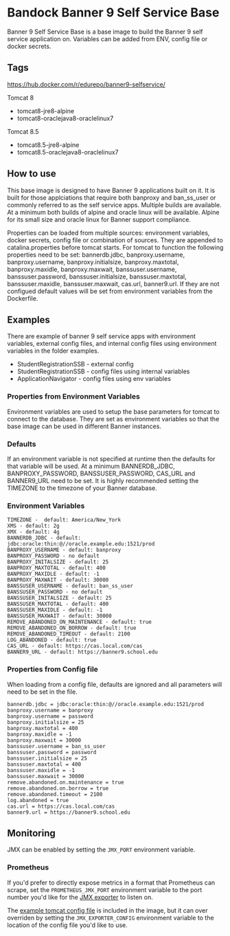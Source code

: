 # Bandock Banner 9 Self Service Base

Banner 9 Self Service Base is a base image to build the Banner 9 self service application on.  Variables can be added from ENV, config file or docker secrets. 

## Tags

https://hub.docker.com/r/edurepo/banner9-selfservice/

Tomcat 8

- tomcat8-jre8-alpine
- tomcat8-oraclejava8-oraclelinux7

Tomcat 8.5

- tomcat8.5-jre8-alpine
- tomcat8.5-oraclejava8-oraclelinux7

## How to use

This base image is designed to have Banner 9 applications built on it. It is built for those applciations that require both banproxy and ban_ss_user or commonly referred to as the self service apps.  Multiple builds are available.  At a minimum both builds of alpine and oracle linux will be available.  Alpine for its small size and oracle linux for Banner support compliance.

Properties can be loaded from multiple sources: environment variables, docker secrets, config file or combination of sources. They are appended to catalina.properties before tomcat starts. For tomcat to function the following properties need to be set: bannerdb.jdbc, banproxy.username, banproxy.username, banproxy.initialsize, banproxy.maxtotal, banproxy.maxidle, banproxy.maxwait, banssuser.username, banssuser.password, banssuser.initialsize, banssuser.maxtotal, banssuser.maxidle, banssuser.maxwait, cas.url, banner9.url. If they are not configued default values will be set from environment variables from the Dockerfile.

## Examples

There are example of banner 9 self service apps with environment variables, external config files, and internal config files using environment variables in the folder examples.

- StudentRegistrationSSB - external config
- StudentRegistrationSSB - config files using internal variables
- ApplicationNavigator - config files using env variables

### Properties from Environment Variables

Environment variables are used to setup the base parameters for tomcat to connect to the database. They are set as environment variables so that the base image can be used in different Banner instances.

### Defaults

If an environment variable is not specified at runtime then the defaults for that variable will be used.  At a minimum BANNERDB_JDBC, BANPROXY_PASSWORD,  BANSSUSER_PASSWORD, CAS_URL and BANNER9_URL need to be set. It is highly recommended setting the TIMEZONE to the timezone of your Banner database.

### Environment Variables

```Shell
TIMEZONE -  default: America/New_York
XMS - default: 2g
XMX - default: 4g
BANNERDB_JDBC - default: jdbc:oracle:thin:@//oracle.example.edu:1521/prod
BANPROXY_USERNAME - default: banproxy
BANPROXY_PASSWORD - no default
BANPROXY_INITALSIZE - default: 25
BANPROXY_MAXTOTAL - default: 400
BANPROXY_MAXIDLE - default: -1
BANPROXY_MAXWAIT - default: 30000  
BANSSUSER_USERNAME - default: ban_ss_user
BANSSUSER_PASSWORD - no default
BANSSUSER_INITALSIZE - default: 25
BANSSUSER_MAXTOTAL - default: 400
BANSSUSER_MAXIDLE - default: -1
BANSSUSER_MAXWAIT - default: 30000
REMOVE_ABANDONED_ON_MAINTENANCE - default: true
REMOVE_ABANDONED_ON_BORROW - default: true
REMOVE_ABANDONED_TIMEOUT - default: 2100
LOG_ABANDONED - default: true
CAS_URL - default: https://cas.local.com/cas
BANNER9_URL - default: https://banner9.school.edu
```

### Properties from Config file

When loading from a config file, defaults are ignored and all parameters will need to be set in the file.

```Shell
bannerdb.jdbc = jdbc:oracle:thin:@//oracle.example.edu:1521/prod
banproxy.username = banproxy
banproxy.username = password
banproxy.initialsize = 25
banproxy.maxtotal = 400
banproxy.maxidle = -1
banproxy.maxwait = 30000
banssuser.username = ban_ss_user
banssuser.password = password
banssuser.initialsize = 25
banssuser.maxtotal = 400
banssuser.maxidle = -1
banssuser.maxwait = 30000
remove.abandoned.on.maintenance = true
remove.abandoned.on.borrow = true
remove.abandoned.timeout = 2100
log.abandoned = true
cas.url = https://cas.local.com/cas
banner9.url = https://banner9.school.edu
```

## Monitoring

JMX can be enabled by setting the `JMX_PORT` environment variable.

### Prometheus

If you'd prefer to directly expose metrics in a format that Prometheus
can scrape, set the `PROMETHEUS_JMX_PORT` environment variable to the
port number you'd like for the
[JMX exporter](https://github.com/prometheus/jmx_exporter) to listen on.

The [example tomcat config file](https://github.com/prometheus/jmx_exporter/blob/master/example_configs/tomcat.yml)
is included in the image, but it can over overriden by setting the
`JMX_EXPORTER_CONFIG` environment variable to the location of the config
file you'd like to use.